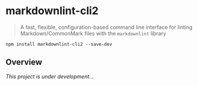 # markdownlint-cli2

> A fast, flexible, configuration-based command line interface for linting Markdown/CommonMark files with the `markdownlint` library

```shell
npm install markdownlint-cli2 --save-dev
```

## Overview

*This project is under development...*
